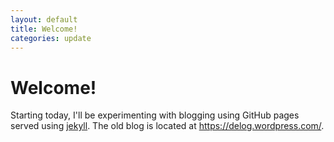```yaml
---
layout: default
title: Welcome!
categories: update
---
```


# Welcome!

Starting today, I'll be experimenting with blogging using GitHub pages served using [jekyll](https://jekyllrb.com). The old blog is located at <https://delog.wordpress.com/>.